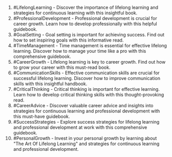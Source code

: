 1. #LifelongLearning - Discover the importance of lifelong learning and strategies for continuous learning with this insightful book.
2. #ProfessionalDevelopment - Professional development is crucial for career growth. Learn how to develop professionally with this helpful guidebook.
3. #GoalSetting - Goal setting is important for achieving success. Find out how to set inspiring goals with this informative read.
4. #TimeManagement - Time management is essential for effective lifelong learning. Discover how to manage your time like a pro with this comprehensive guidebook.
5. #CareerGrowth - Lifelong learning is key to career growth. Find out how to grow your career with this must-read book.
6. #CommunicationSkills - Effective communication skills are crucial for successful lifelong learning. Discover how to improve communication skills with this insightful handbook.
7. #CriticalThinking - Critical thinking is important for effective learning. Learn how to develop critical thinking skills with this thought-provoking read.
8. #CareerAdvice - Discover valuable career advice and insights into strategies for continuous learning and professional development with this must-have guidebook.
9. #SuccessStrategies - Explore success strategies for lifelong learning and professional development at work with this comprehensive guidebook.
10. #PersonalGrowth - Invest in your personal growth by learning about "The Art Of Lifelong Learning" and strategies for continuous learning and professional development.
